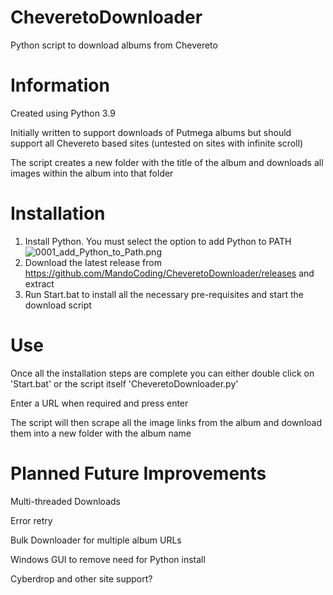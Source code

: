 # CheveretoDownloader
Python script to download albums from Chevereto


# Information
Created using Python 3.9

Initially written to support downloads of Putmega albums but should support all Chevereto based sites (untested on sites with infinite scroll)

The script creates a new folder with the title of the album and downloads all images within the album into that folder


# Installation
1. Install Python. You must select the option to add Python to PATH
![0001_add_Python_to_Path.png](https://s1.putme.ga/0001_add_Python_to_Path.png)
2. Download the latest release from https://github.com/MandoCoding/CheveretoDownloader/releases and extract
3. Run Start.bat to install all the necessary pre-requisites and start the download script


# Use
Once all the installation steps are complete you can either double click on 'Start.bat' or the script itself 'CheveretoDownloader.py'

Enter a URL when required and press enter

The script will then scrape all the image links from the album and download them into a new folder with the album name 


# Planned Future Improvements
Multi-threaded Downloads

Error retry

Bulk Downloader for multiple album URLs

Windows GUI to remove need for Python install

Cyberdrop and other site support?
